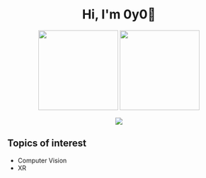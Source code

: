 <h1 align="center"> Hi, I'm 0y0👋 </h1>

<p align="center">
  <img height="180em" src="https://github-readme-stats.vercel.app/api?username=s4k10503&theme=dracula&show_icons=true&hide_border=true" />
  <img height="180em" src="https://github-readme-stats.vercel.app/api/top-langs/?username=s4k10503&layout=compact&show_icons=true&theme=dracula&hide_border=true" />
</p>

<p align="center">
  <img src="https://github-profile-trophy.vercel.app/?username=s4k10503&theme=dracula&no-frame=true&margin-w=3&column=-1" />
</p>

## Topics of interest
- Computer Vision
- XR


